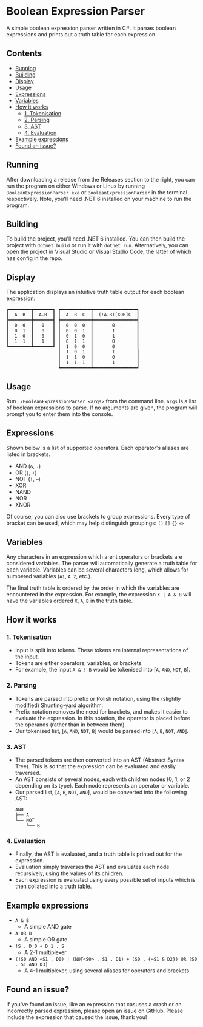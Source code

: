 # Boolean Expression Parser <!-- omit in toc -->

A simple boolean expression parser written in C#. It parses boolean expressions and prints out a truth table for each expression.


## Contents <!-- omit in toc -->

- [Running](#running)
- [Building](#building)
- [Display](#display)
- [Usage](#usage)
- [Expressions](#expressions)
- [Variables](#variables)
- [How it works](#how-it-works)
  - [1. Tokenisation](#1-tokenisation)
  - [2. Parsing](#2-parsing)
  - [3. AST](#3-ast)
  - [4. Evaluation](#4-evaluation)
- [Example expressions](#example-expressions)
- [Found an issue?](#found-an-issue)


## Running

After downloading a release from the Releases section to the right, you can run the program on either Windows or Linux by running `BooleanExpressionParser.exe` or `BooleanExpressionParser` in the terminal respectively. Note, you'll need .NET 6 installed on your machine to run the program.


## Building

To build the project, you'll need .NET 6 installed. You can then build the project with `dotnet build` or run it with `dotnet run`. Alternatively, you can open the project in Visual Studio or Visual Studio Code, the latter of which has config in the repo.


## Display

The application displays an intuitive truth table output for each boolean expression:
```
┏━━━━━━━━┳━━━━━━━┓ ┏━━━━━━━━━━━┳━━━━━━━━━━━━━━━━┓
┃  A  B  ┃  A.B  ┃ ┃  A  B  C  ┃  (!A.B)[XOR]C  ┃
┣━━━━━━━━╋━━━━━━━┫ ┣━━━━━━━━━━━╋━━━━━━━━━━━━━━━━┫
┃  0  0  ┃   0   ┃ ┃  0  0  0  ┃       0        ┃
┃  0  1  ┃   0   ┃ ┃  0  0  1  ┃       1        ┃
┃  1  0  ┃   0   ┃ ┃  0  1  0  ┃       1        ┃
┃  1  1  ┃   1   ┃ ┃  0  1  1  ┃       0        ┃
┗━━━━━━━━┻━━━━━━━┛ ┃  1  0  0  ┃       0        ┃
                   ┃  1  0  1  ┃       1        ┃
                   ┃  1  1  0  ┃       0        ┃
                   ┃  1  1  1  ┃       1        ┃
                   ┗━━━━━━━━━━━┻━━━━━━━━━━━━━━━━┛
```


## Usage

Run `./BooleanExpressionParser <args>` from the command line. `args` is a list of boolean expressions to parse. If no arguments are given, the program will prompt you to enter them into the console.


## Expressions

Shown below is a list of supported operators. Each operator's aliases are listed in brackets.

  - AND (`&`, `.`)
  - OR (`|`, `+`)
  - NOT (`!`, `¬`)
  - XOR
  - NAND
  - NOR
  - XNOR

Of course, you can also use brackets to group expressions. Every type of bracket can be used, which may help distinguish groupings: `()` `[]` `{}` `<>`


## Variables

Any characters in an expression which arent operators or brackets are considered variables. The parser will automatically generate a truth table for each variable. Variables can be several characters long, which allows for numbered variables (`A1`, `A_2`, etc.).

The final truth table is ordered by the order in which the variables are encountered in the expression. For example, the expression `X | A & B` will have the variables ordered `X`, `A`, `B` in the truth table.


## How it works

### 1. Tokenisation
   - Input is split into tokens. These tokens are internal representations of the input.
   - Tokens are either operators, variables, or brackets.
   - For example, the input `A & ! B` would be tokenised into [`A`, `AND`, `NOT`, `B`].


### 2. Parsing
   - Tokens are parsed into prefix or Polish notation, using the (slightly modified) Shunting-yard algorithm.
   - Prefix notation removes the need for brackets, and makes it easier to evaluate the expression. In this notation, the operator is placed before the operands (rather than in between them).
   - Our tokenised list, [`A`, `AND`, `NOT`, `B`] would be parsed into [`A`, `B`, `NOT`, `AND`].


### 3. AST
   - The parsed tokens are then converted into an AST (Abstract Syntax Tree). This is so that the expression can be evaluated and easily traversed.
   - An AST consists of several nodes, each with children nodes (0, 1, or 2 depending on its type). Each node represents an operator or variable.
   - Our parsed list, [`A`, `B`, `NOT`, `AND`], would be converted into the following AST:
      ```
      AND
      ├── A
      └── NOT
          └── B
      ```


### 4. Evaluation
   - Finally, the AST is evaluated, and a truth table is printed out for the expression.
   - Evaluation simply traverses the AST and evaluates each node recursively, using the values of its children.
   - Each expression is evaluated using every possible set of inputs which is then collated into a truth table.


## Example expressions

- `A & B`
  - A simple AND gate
- `A OR B`
  - A simple OR gate
- `!S . D_0 + D_1 . S`
  - A 2-1 multiplexer
- `(!S0 AND ¬S1 . D0) | (NOT<S0> . S1 . D1) + (S0 . {¬S1 & D2}) OR [S0 . S1 AND D3]`
  - A 4-1 multiplexer, using several aliases for operators and brackets


## Found an issue?

If you've found an issue, like an expression that casuses a crash or an incorrectly parsed expression, please open an issue on GitHub. Please include the expression that caused the issue, thank you!
